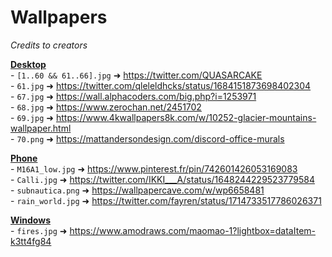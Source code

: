 # Wallpapers
*Credits to creators*

<u>**Desktop**</u><br>
\- `[1..60 && 61..66].jpg` ➜ https://twitter.com/QUASARCAKE<br>
\- `61.jpg` ➜ https://twitter.com/qleleldhcks/status/1684151873698402304<br>
\- `67.jpg` ➜ https://wall.alphacoders.com/big.php?i=1253971<br>
\- `68.jpg` ➜ https://www.zerochan.net/2451702<br>
\- `69.jpg` ➜ https://www.4kwallpapers8k.com/w/10252-glacier-mountains-wallpaper.html<br>
\- `70.png` ➜ https://mattandersondesign.com/discord-office-murals<br>


<u>**Phone**</u><br>
\- `M16A1_low.jpg` ➜ https://www.pinterest.fr/pin/742601426053169083<br>
\- `Calli.jpg` ➜ https://twitter.com/IKKI___A/status/1648244229523779584<br>
\- `subnautica.png` ➜ https://wallpapercave.com/w/wp6658481<br>
\- `rain_world.jpg` ➜ https://twitter.com/fayren/status/1714733517786026371<br>


<u>**Windows**</u><br>
\- `fires.jpg` ➜ https://www.amodraws.com/maomao-1?lightbox=dataItem-k3tt4fg84<br>


